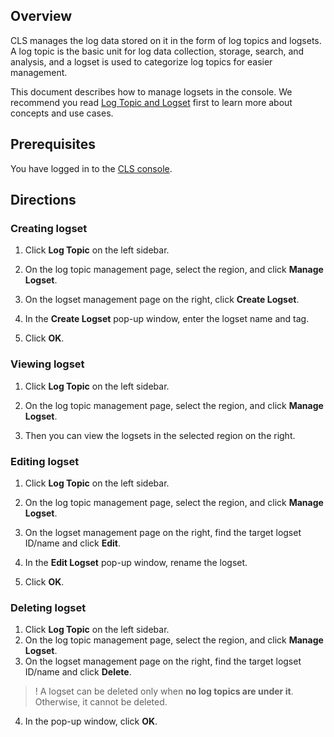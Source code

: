 ## Overview

CLS manages the log data stored on it in the form of log topics and logsets. A log topic is the basic unit for log data collection, storage, search, and analysis, and a logset is used to categorize log topics for easier management.

This document describes how to manage logsets in the console. We recommend you read [Log Topic and Logset](https://intl.cloud.tencent.com/document/product/614/32849) first to learn more about concepts and use cases.


## Prerequisites

You have logged in to the [CLS console](https://console.cloud.tencent.com/cls).

## Directions

### Creating logset

1. Click **Log Topic** on the left sidebar.
2. On the log topic management page, select the region, and click **Manage Logset**.

3. On the logset management page on the right, click **Create Logset**.

4. In the **Create Logset** pop-up window, enter the logset name and tag.

5. Click **OK**.


### Viewing logset

1. Click **Log Topic** on the left sidebar.
2. On the log topic management page, select the region, and click **Manage Logset**.

3. Then you can view the logsets in the selected region on the right.



### Editing logset

1. Click **Log Topic** on the left sidebar.
2. On the log topic management page, select the region, and click **Manage Logset**.

3. On the logset management page on the right, find the target logset ID/name and click **Edit**.

4. In the **Edit Logset** pop-up window, rename the logset.

5. Click **OK**.


### Deleting logset

1. Click **Log Topic** on the left sidebar.
2. On the log topic management page, select the region, and click **Manage Logset**.
3. On the logset management page on the right, find the target logset ID/name and click **Delete**.
>! A logset can be deleted only when **no log topics are under it**. Otherwise, it cannot be deleted.
>

4. In the pop-up window, click **OK**.


